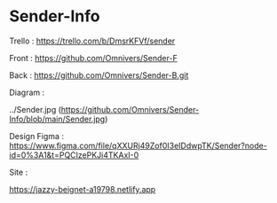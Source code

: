 # Sender-Info
Trello : 
    https://trello.com/b/DmsrKFVf/sender

Front :
    https://github.com/Omnivers/Sender-F

Back :
    https://github.com/Omnivers/Sender-B.git
    
Diagram :

   ../Sender.jpg
   (https://github.com/Omnivers/Sender-Info/blob/main/Sender.jpg)
   
Design Figma :
    https://www.figma.com/file/qXXURj49Zof0I3eIDdwpTK/Sender?node-id=0%3A1&t=PQCIzePKJi4TKAxI-0

Site : 

https://jazzy-beignet-a19798.netlify.app
